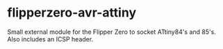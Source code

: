 # flipperzero-avr-attiny
Small external module for the Flipper Zero to socket ATtiny84's and 85's. Also includes an ICSP header.
